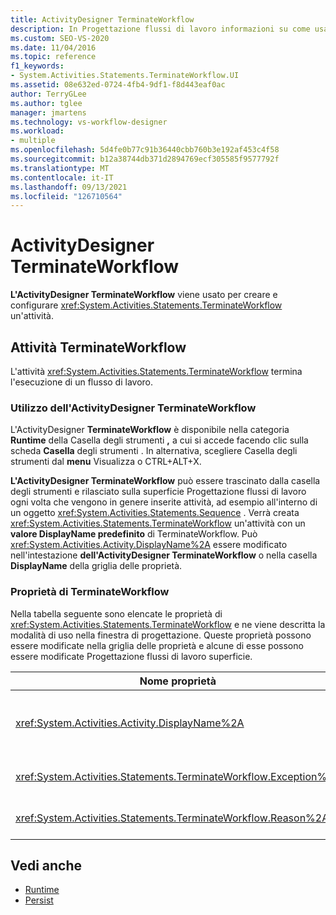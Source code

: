 ```yaml
---
title: ActivityDesigner TerminateWorkflow
description: In Progettazione flussi di lavoro informazioni su come usare l'ActivityDesigner TerminateWorkflow per creare e configurare un'attività TerminateWorkflow.
ms.custom: SEO-VS-2020
ms.date: 11/04/2016
ms.topic: reference
f1_keywords:
- System.Activities.Statements.TerminateWorkflow.UI
ms.assetid: 08e632ed-0724-4fb4-9df1-f8d443eaf0ac
author: TerryGLee
ms.author: tglee
manager: jmartens
ms.technology: vs-workflow-designer
ms.workload:
- multiple
ms.openlocfilehash: 5d4fe0b77c91b36440cbb760b3e192af453c4f58
ms.sourcegitcommit: b12a38744db371d2894769ecf305585f9577792f
ms.translationtype: MT
ms.contentlocale: it-IT
ms.lasthandoff: 09/13/2021
ms.locfileid: "126710564"
---
```

# <a name="terminateworkflow-activity-designer"></a>ActivityDesigner TerminateWorkflow

**L'ActivityDesigner TerminateWorkflow** viene usato per creare e configurare <xref:System.Activities.Statements.TerminateWorkflow> un'attività.

## <a name="the-terminateworkflow-activity"></a>Attività TerminateWorkflow

L'attività <xref:System.Activities.Statements.TerminateWorkflow> termina l'esecuzione di un flusso di lavoro.

### <a name="using-the-terminateworkflow-activity-designer"></a>Utilizzo dell'ActivityDesigner TerminateWorkflow

L'ActivityDesigner **TerminateWorkflow** è disponibile nella categoria **Runtime** della Casella degli strumenti **,** a  cui si accede facendo clic sulla scheda **Casella** degli strumenti . In alternativa, scegliere Casella degli strumenti dal **menu** Visualizza o CTRL+ALT+X.

**L'ActivityDesigner TerminateWorkflow** può essere  trascinato dalla casella degli strumenti e rilasciato sulla superficie Progettazione flussi di lavoro ogni volta che vengono in genere inserite attività, ad esempio all'interno di un oggetto <xref:System.Activities.Statements.Sequence> . Verrà creata <xref:System.Activities.Statements.TerminateWorkflow> un'attività con un **valore DisplayName predefinito** di TerminateWorkflow. Può <xref:System.Activities.Activity.DisplayName%2A> essere modificato nell'intestazione **dell'ActivityDesigner TerminateWorkflow** o nella casella **DisplayName** della griglia delle proprietà.

### <a name="the-terminateworkflow-properties"></a>Proprietà di TerminateWorkflow

Nella tabella seguente sono elencate le proprietà di <xref:System.Activities.Statements.TerminateWorkflow> e ne viene descritta la modalità di uso nella finestra di progettazione. Queste proprietà possono essere modificate nella griglia delle proprietà e alcune di esse possono essere modificate Progettazione flussi di lavoro superficie.

|Nome proprietà|Obbligatoria|Utilizzo|
|-|--------------|-|
|<xref:System.Activities.Activity.DisplayName%2A>|Falso|Nome descrittivo dell'attività <xref:System.Activities.Statements.TerminateWorkflow>. Il valore predefinito è TerminateWorkflow. Sebbene il nome visualizzato non sia obbligatorio, se ne consiglia l'uso.|
|<xref:System.Activities.Statements.TerminateWorkflow.Exception%2A>|Falso|Eccezione da generare quando viene terminato il flusso di lavoro. Questa proprietà viene impostata nella griglia delle proprietà.|
|<xref:System.Activities.Statements.TerminateWorkflow.Reason%2A>|Falso|Motivo che spiega perché è stato terminato il flusso di lavoro. Questa proprietà viene impostata nella griglia delle proprietà.|

## <a name="see-also"></a>Vedi anche

- [Runtime](../workflow-designer/runtime-activity-designers.md)
- [Persist](../workflow-designer/persist-activity-designer.md)
